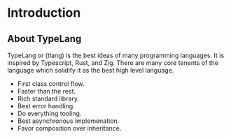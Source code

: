 # Introduction

## About TypeLang

TypeLang or (tlang) is the best ideas of many programming languages. It is inspired by Typescript, Rust, and Zig. There are many core tenents of the language which solidify it as the best high level language.

* First class control flow.
* Faster than the rest.
* Rich standard library.
* Best error handling.
* Do everything tooling.
* Best asynchronous implemenation.
* Favor composition over inheritance.
 
